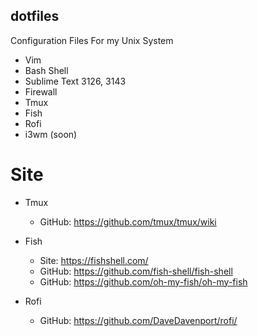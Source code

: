 ## dotfiles
Configuration Files For my Unix System

* Vim
* Bash Shell
* Sublime Text 3126, 3143
* Firewall
* Tmux 
* Fish
* Rofi
* i3wm (soon)

# Site
* Tmux
  * GitHub: https://github.com/tmux/tmux/wiki
  
* Fish
  * Site: https://fishshell.com/
  * GitHub: https://github.com/fish-shell/fish-shell
  * GitHub: https://github.com/oh-my-fish/oh-my-fish
  
* Rofi
  * GitHub: https://github.com/DaveDavenport/rofi/

